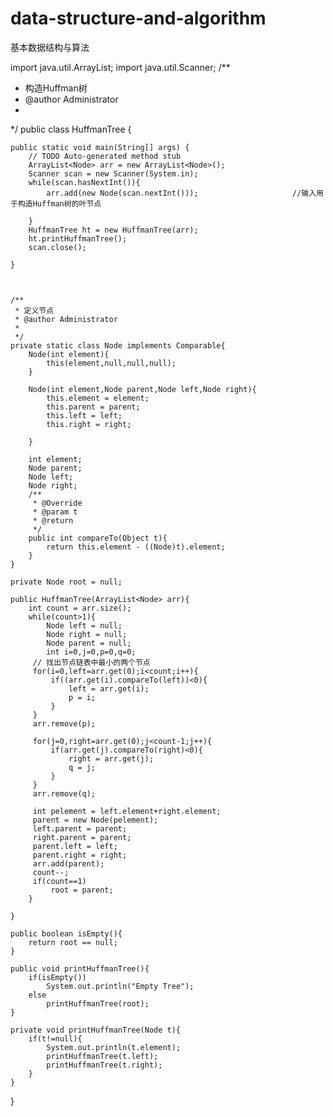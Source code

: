 # data-structure-and-algorithm
基本数据结构与算法


import java.util.ArrayList;
import java.util.Scanner;
/**
 * 构造Huffman树
 * @author Administrator
 *
 */
public class HuffmanTree {

	public static void main(String[] args) {
		// TODO Auto-generated method stub
		ArrayList<Node> arr = new ArrayList<Node>();
		Scanner scan = new Scanner(System.in);
		while(scan.hasNextInt()){
			arr.add(new Node(scan.nextInt()));                     //输入用于构造Huffman树的叶节点

		}
		HuffmanTree ht = new HuffmanTree(arr);
		ht.printHuffmanTree();
		scan.close();
		
	}

	
	
	/**
	 * 定义节点
	 * @author Administrator
	 *
	 */
	private static class Node implements Comparable{
		Node(int element){
			this(element,null,null,null);
		}
		
		Node(int element,Node parent,Node left,Node right){
			this.element = element;
			this.parent = parent;
			this.left = left;
			this.right = right;

		}
		
		int element;
		Node parent;
		Node left;
		Node right;
		/**
		 * @Override
		 * @param t
		 * @return
		 */
		public int compareTo(Object t){
			return this.element - ((Node)t).element;
		}
	}
	
	private Node root = null;
	
	public HuffmanTree(ArrayList<Node> arr){
		int count = arr.size();
		while(count>1){
			Node left = null;
			Node right = null;
			Node parent = null;
			int i=0,j=0,p=0,q=0;
		 // 找出节点链表中最小的两个节点
	     for(i=0,left=arr.get(0);i<count;i++){
	    	 if((arr.get(i).compareTo(left))<0){
	    		 left = arr.get(i);
	    		 p = i;
	    	 }
	     } 
	     arr.remove(p);
	     
	     for(j=0,right=arr.get(0);j<count-1;j++){
	    	 if(arr.get(j).compareTo(right)<0){
	    		 right = arr.get(j);
	    		 q = j;
	    	 }
	     }
	     arr.remove(q);
	    
	     int pelement = left.element+right.element;  
	     parent = new Node(pelement);
	     left.parent = parent;
	     right.parent = parent;
	     parent.left = left;
	     parent.right = right;
	     arr.add(parent);
	     count--;
	     if(count==1)
	    	 root = parent;
		}
		
	}
	
	public boolean isEmpty(){
		return root == null;
	}
	
	public void printHuffmanTree(){
		if(isEmpty())
			System.out.println("Empty Tree");
		else
			printHuffmanTree(root);
	}
	
	private void printHuffmanTree(Node t){
		if(t!=null){
			System.out.println(t.element);
			printHuffmanTree(t.left);
			printHuffmanTree(t.right);
		}
	}
	
	

}
